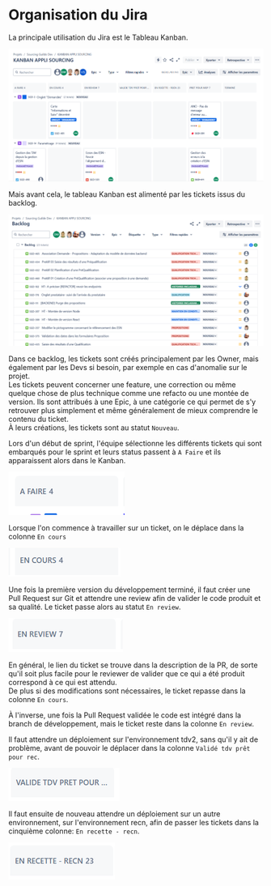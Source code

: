 
# Organisation du Jira

La principale utilisation du Jira est le Tableau Kanban.

![Overview du tableau Kanban](./img/jira/overview-tableau-kanban-jira.png)

Mais avant cela, le tableau Kanban est alimenté par les tickets issus du backlog.

![Overview du backlog](./img/jira/presentation-backlog.png)

Dans ce backlog, les tickets sont créés principalement par les Owner, mais également par les Devs si besoin, par exemple en cas d'anomalie sur le projet.  
Les tickets peuvent concerner une feature, une correction ou même quelque chose de plus technique comme une refacto ou une montée de version. Ils sont attribués à une Epic, à une catégorie ce qui permet de s'y retrouver plus simplement et même généralement de mieux comprendre le contenu du ticket.  
À leurs créations, les tickets sont au statut `Nouveau`.

Lors d'un début de sprint, l'équipe sélectionne les différents tickets qui sont embarqués pour le sprint et leurs status passent à `A Faire` et ils apparaissent alors dans le Kanban.  

![Entête colonne : A faire](./img/jira/aFaire.png)

Lorsque l'on commence à travailler sur un ticket, on le déplace dans la colonne `En cours`  

![Entête colonne : En cours](./img/jira/enCours.png)

Une fois la première version du développement terminé, il faut créer une Pull Request sur Git et attendre une review afin de valider le code produit et sa qualité. Le ticket passe alors au statut `En review`.  

![Entête colonne : En review](./img/jira/enReview.png)

En général, le lien du ticket se trouve dans la description de la PR, de sorte qu'il soit plus facile pour le reviewer de valider que ce qui a été produit correspond à ce qui est attendu.  
De plus si des modifications sont nécessaires, le ticket repasse dans la colonne `En cours`.

À l'inverse, une fois la Pull Request validée le code est intégré dans la branch de développement, mais le ticket reste dans la colonne `En review`.  

Il faut attendre un déploiement sur l'environnement tdv2, sans qu'il y ait de problème, avant de pouvoir le déplacer dans la colonne `Validé tdv prêt pour rec`.

![Entête colonne : Valide tdv prêt pour rec](./img/jira/valideTdv.png)

Il faut ensuite de nouveau attendre un déploiement sur un autre environnement, sur l'environnement recn, afin de passer les tickets dans la cinquième colonne: `En recette - recn`.  

![Entête colonne : En recette - recn](./img/jira/enRecette.png)












